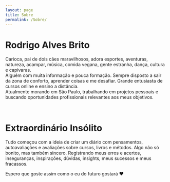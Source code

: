 ```yaml
---
layout: page
title: Sobre
permalink: /Sobre/
---
```



# Rodrigo Alves Brito


Carioca, pai de dois cães maravilhosos, adora esportes, aventuras, natureza, acampar, música, comida vegana, gente estranha, dança, cultura e capivaras.
<br>
Alguém com muita informação e pouca formação. Sempre disposto a sair da zona de conforto, aprender coisas e me desafiar. Grande entusiasta de cursos online e ensino a distância.
<br>
Atualmente morando em São Paulo, trabalhando em projetos pessoais e buscando oportunidades profissionais relevantes aos meus objetivos.

<br>

# Extraordinário Insólito


Tudo começou com a ideia de criar um diário com pensamentos, autoavaliações e avaliações sobre cursos, livros e métodos. Algo não só bonito, mas também sincero. Registrando meus erros e acertos, inseguranças, inspirações, dúvidas, insights, meus sucessos e meus fracassos.<br>



Espero que goste assim como o eu do futuro gostará :heart:

